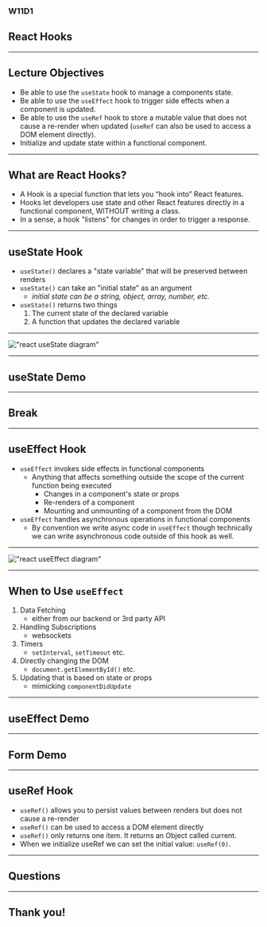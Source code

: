 ### W11D1
## React Hooks

---

## Lecture Objectives 
* Be able to use the `useState` hook to manage a components state.
* Be able to use the `useEffect` hook to trigger side effects when a component is updated.
* Be able to use the `useRef` hook to store a mutable value that does not cause a re-render when updated (`useRef` can also be used to access a DOM element directly). 
* Initialize and update state within a functional component.

---

## What are React Hooks?
* A Hook is a special function that lets you “hook into” React features. 
* Hooks let developers use state and other React features directly in a functional component, WITHOUT writing a class. 
* In a sense, a hook "listens" for changes in order to trigger a response.

---

## useState Hook
* `useState()` declares a "state variable" that will be preserved between renders
* `useState()` can take an "initial state" as an argument
  - *initial state can be a string, object, array, number, etc.*
* `useState()` returns two things
  1. The current state of the declared variable
  2. A function that updates the declared variable

---

!["react useState diagram"](https://aa-ch-lecture-assets.s3.us-west-1.amazonaws.com/react-hooks/use_state_diagram.png)

---

## useState Demo

---

## Break

---

## useEffect Hook
* `useEffect` invokes side effects in functional components
  - Anything that affects something outside the scope of the current function being executed
    - Changes in a component's state or props
    - Re-renders of a component
    - Mounting and unmounting of a component from the DOM
* `useEffect` handles asynchronous operations in functional components 
  - By convention we write async code in `useEffect` though technically we can write asynchronous code outside of this hook as well. 

---

!["react useEffect diagram"](https://aa-ch-lecture-assets.s3.us-west-1.amazonaws.com/react-hooks/use_effect_diagram.png)

---

## When to Use `useEffect` 
1. Data Fetching
   - either from our backend or 3rd party API
2. Handling Subscriptions
   - websockets
3. Timers
   - `setInterval`, `setTimeout` etc. 
4. Directly changing the DOM 
   - `document.getElementById()` etc.
5. Updating that is based on state or props
   - mimicking `componentDidUpdate`

---

## useEffect Demo

---

## Form Demo

---

## useRef Hook

* `useRef()` allows you to persist values between renders but does not cause a re-render
* `useRef()` can be used to access a DOM element directly
* `useRef()` only returns one item. It returns an Object called current.
* When we initialize useRef we can set the initial value: `useRef(0)`.
---

## Questions

---

## Thank you!